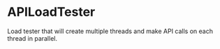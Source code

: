 # APILoadTester
Load tester that will create multiple threads and make API calls on each thread in parallel.
